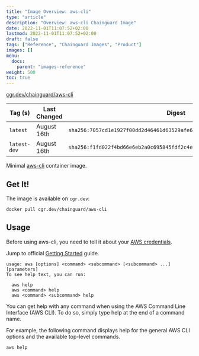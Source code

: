 ```yaml
---
title: "Image Overview: aws-cli"
type: "article"
description: "Overview: aws-cli Chainguard Image"
date: 2022-11-01T11:07:52+02:00
lastmod: 2022-11-01T11:07:52+02:00
draft: false
tags: ["Reference", "Chainguard Images", "Product"]
images: []
menu:
  docs:
    parent: "images-reference"
weight: 500
toc: true
---
```


[cgr.dev/chainguard/aws-cli](https://github.com/chainguard-images/images/tree/main/images/aws-cli)

| Tag (s)       | Last Changed | Digest                                                                    |
|---------------|--------------|---------------------------------------------------------------------------|
|  `latest`     | August 16th  | `sha256:7057cd1e1927f00dd2d46461d63529afe66b28699c600e36350216be4cdf5084` |
|  `latest-dev` | August 16th  | `sha256:f1fd022f4bd66e6eb2a0c695845fdf2c4efd0d1678fd7529913eec21c0bb50bf` |



Minimal [aws-cli](https://github.com/aws/aws-cli) container image.

## Get It!

The image is available on `cgr.dev`:

```
docker pull cgr.dev/chainguard/aws-cli
```

## Usage

Before using aws-cli, you need to tell it about your [AWS credentials](https://github.com/aws/aws-cli/tree/v2#getting-started).

Jump to official [Getting Started](https://docs.aws.amazon.com/cli/latest/userguide/cli-usage-help.html) guide.

```shell
usage: aws [options] <command> <subcommand> [<subcommand> ...] [parameters]
To see help text, you can run:

  aws help
  aws <command> help
  aws <command> <subcommand> help
```

You can get help with any command when using the AWS Command Line Interface (AWS CLI). To do so, simply type help at the end of a command name.

For example, the following command displays help for the general AWS CLI options and the available top-level commands.

```shell
aws help
```

